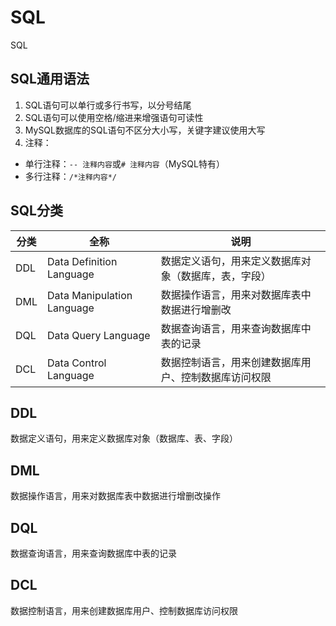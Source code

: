# SQL
SQL

## SQL通用语法
1. SQL语句可以单行或多行书写，以分号结尾
2. SQL语句可以使用空格/缩进来增强语句可读性
3. MySQL数据库的SQL语句不区分大小写，关键字建议使用大写
4. 注释：
- 单行注释：`-- 注释内容`或`# 注释内容`（MySQL特有）
- 多行注释：`/*注释内容*/`
## SQL分类
| 分类  | 全称                         | 说明                         |
|-----|----------------------------|----------------------------|
| DDL | Data Definition Language   | 数据定义语句，用来定义数据库对象（数据库，表，字段） |
| DML | Data Manipulation Language | 数据操作语言，用来对数据库表中数据进行增删改     |
| DQL | Data Query Language        | 数据查询语言，用来查询数据库中表的记录        |
| DCL | Data Control Language      | 数据控制语言，用来创建数据库用户、控制数据库访问权限 |
## DDL
数据定义语句，用来定义数据库对象（数据库、表、字段）
## DML
数据操作语言，用来对数据库表中数据进行增删改操作
## DQL
数据查询语言，用来查询数据库中表的记录
## DCL
数据控制语言，用来创建数据库用户、控制数据库访问权限


















